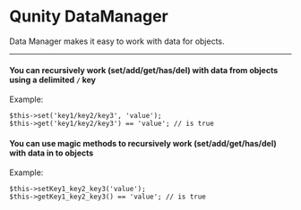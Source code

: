 Qunity DataManager
==================

Data Manager makes it easy to work with data for objects.

---

#### You can recursively work (set/add/get/has/del) with data from objects using a delimited `/` key

Example:

```
$this->set('key1/key2/key3', 'value');
$this->get('key1/key2/key3') == 'value'; // is true
```

#### You can use magic methods to recursively work (set/add/get/has/del) with data in to objects

Example:

```
$this->setKey1_key2_key3('value');
$this->getKey1_key2_key3() == 'value'; // is true
```
